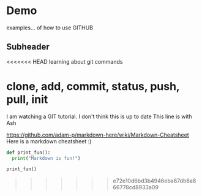 # Demo

examples... of how to use GITHUB

## Subheader

<<<<<<< HEAD
learning about git commands

clone, add, commit, status, push, pull, init
=======
I am watching a GIT tutorial.
I don't think this is up to date
This line is with Ash

https://github.com/adam-p/markdown-here/wiki/Markdown-Cheatsheet
Here is a markdown cheatsheet :) 

```python
def print_fun():
  print("Markdown is fun!")

print_fun()
```
>>>>>>> e72e10d6bd3b4946eba67db6a866778cd8933a09

